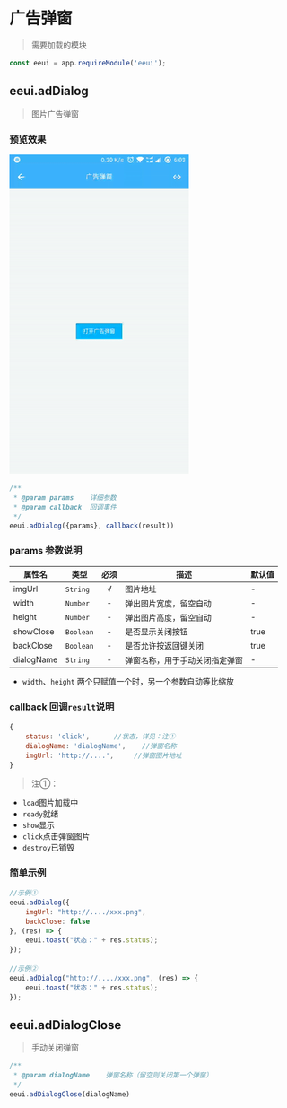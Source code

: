 # 广告弹窗

> 需要加载的模块

```js
const eeui = app.requireModule('eeui');
```

## eeui.adDialog

> 图片广告弹窗

### 预览效果

![](./media/ezgif-1-459e6f8c95.gif)

```js
/**
 * @param params    详细参数
 * @param callback  回调事件
 */
eeui.adDialog({params}, callback(result))
```

### params 参数说明

| 属性名 | 类型 | 必须 | 描述 | 默认值 |
| --- | --- | :-: | --- | --- |
| imgUrl | `String` | √ | 图片地址 | - |
| width | `Number` | - | 弹出图片宽度，留空自动 | - |
| height | `Number` | - | 弹出图片高度，留空自动 | - |
| showClose | `Boolean` | - | 是否显示关闭按钮 | true |
| backClose | `Boolean` | - | 是否允许按返回键关闭 | true |
| dialogName | `String` | - | 弹窗名称，用于手动关闭指定弹窗 | - |

* `width`、`height` 两个只赋值一个时，另一个参数自动等比缩放

### callback 回调`result`说明

```js
{
    status: 'click',      //状态，详见：注①
    dialogName: 'dialogName',    //弹窗名称
    imgUrl: 'http://....',     //弹窗图片地址
}
```

> 注①：

- `load`图片加载中
- `ready`就绪
- `show`显示
- `click`点击弹窗图片
- `destroy`已销毁

### 简单示例

```js
//示例①
eeui.adDialog({
    imgUrl: "http://..../xxx.png",
    backClose: false
}, (res) => {
    eeui.toast("状态：" + res.status);
});

//示例②
eeui.adDialog("http://..../xxx.png", (res) => {
    eeui.toast("状态：" + res.status);
});
```

## eeui.adDialogClose

> 手动关闭弹窗

```js
/**
 * @param dialogName    弹窗名称（留空则关闭第一个弹窗）
 */
eeui.adDialogClose(dialogName)
```


